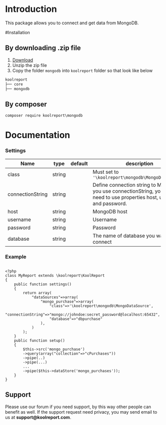 # Introduction

This package allows you to connect and get data from MongoDB.

#Installation

## By downloading .zip file

1. [Download](https://www.koolreport.com/packages/mongodb)
2. Unzip the zip file
3. Copy the folder `mongodb` into `koolreport` folder so that look like below

```bash
koolreport
├── core
├── mongodb
```

## By composer

```
composer require koolreport\mongodb
```

# Documentation

### Settings

|Name|type|default|description|
|----------|---------|---------|----------------|
|class|string||	Must set to `'\koolreport\mongodb\MongoDataSource'`|
|connectionString|string||Define connection string to MongoDB. If you use connectionString, you do not need to use properties host, username and password.|
|host|string||MongoDB host|
|username|string||Username|
|password|string||Password|
|database|string||The name of database you want to connect|

### Example

```

<?php
class MyReport extends \koolreport\KoolReport
{
    public function settings()
    {
        return array(
            "dataSources"=>array(
                "mongo_purchase"=>array(
                    "class"=>'\koolreport\mongodb\MongoDataSource',
                    "connectionString"=>"mongo://johndoe:secret_password@localhost:65432",
                    "database"=>"dbpurchase"
                ),
            )
        );
    }
    public function setup()
    {
        $this->src('mongo_purchase')
        ->query(array("collection"=>"cPurchases"))
        ->pipe(..)
        ->pipe(...)
        ...
        ->pipe($this->dataStore('mongo_purchases'));
    }
}
```

## Support

Please use our forum if you need support, by this way other people can benefit as well. If the support request need privacy, you may send email to us at __support@koolreport.com__.